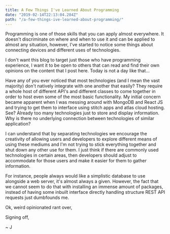 ```yaml
---
title: A Few Things I've Learned About Programming
date: "2019-02-14T22:13:04.284Z"
path: "/a-few-things-ive-learned-about-programming/"
---
```


Programming is one of those skills that you can apply almost everywhere. It doesn't discriminate on where and when to use it and can be applied to almost any situation, however, I've started to notice some things about connecting devices and different uses of technologies.

I don't want this blog to target just those who have programming experience, I want it to be open to others that can read and find their own opinions on the content that I post here. Today is not a day like that...

Have any of you ever noticed that most technologies (and I mean the vast majority) don't natively integrate with one another that easily? They require a whole host of different API's and different classes to come together in order to host even some of the most basic functionality. My initial concern became apparent when I was messing around with MongoDB and React JS and trying to get them to interface using stitch apps and atlas cloud hosting. See? Already too many technologies just to store and display information. Why is there no underlying connection between technologies of similar application?

I can understand that by separating technologies we encourage the creativity of allowing users and developers to explore different means of using these mediums and I'm not trying to stick everything together and shut down any other use for them. I just think if there are commonly used technologies in certain areas, then developers should adjust to accommodate for those users and make it easier for them to gather information.

For instance, people always would like a simplistic database to use alongside a web server, it's almost always a given. However, the fact that we cannot seem to do that with installing an immense amount of packages, instead of having some inbuilt interface directly handling structure REST API requests just dumbfounds me.

Ok, weird opinionated rant over,

Signing off,

~ J
